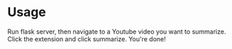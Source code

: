 # Usage
Run flask server, then navigate to a Youtube video you want to summarize. Click the extension and click summarize. You're done!
